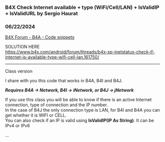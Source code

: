 ### B4X Check Internet available + type (WiFi/Cell/LAN) + IsValidIP + IsValidURL by Sergio Haurat
### 06/22/2024
[B4X Forum - B4A - Code snippets](https://www.b4x.com/android/forum/threads/161726/)

SOLUTION HERE  
<https://www.b4x.com/android/forum/threads/b4x-sp-inetstatus-check-if-internet-is-available-type-wifi-cell-lan.161750/>  
  

---

  
Class version  
  
I share with you this code that works in B4A, B4I and B4J.  
  
***Requires B4A -> Network, B4I -> iNetwork, or B4J -> jNetwork***  
  
If you use this class you will be able to know if there is an active Internet connection, type of connection and the IP number.  
In the case of B4J the only connection type is LAN, for B4I and B4A you can get whether it is WIFI or CELL.  
You can also check if an IP is valid using **IsValidIP(IP As String)**. It can be IPv4 or IPv6  
  
…